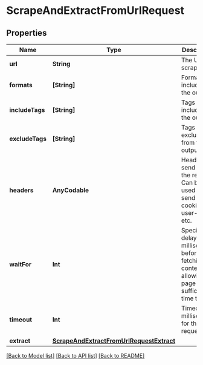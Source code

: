 # ScrapeAndExtractFromUrlRequest

## Properties
Name | Type | Description | Notes
------------ | ------------- | ------------- | -------------
**url** | **String** | The URL to scrape | 
**formats** | **[String]** | Formats to include in the output. | [optional] 
**includeTags** | **[String]** | Tags to include in the output. | [optional] 
**excludeTags** | **[String]** | Tags to exclude from the output. | [optional] 
**headers** | **AnyCodable** | Headers to send with the request. Can be used to send cookies, user-agent, etc. | [optional] 
**waitFor** | **Int** | Specify a delay in milliseconds before fetching the content, allowing the page sufficient time to load. | [optional] [default to 0]
**timeout** | **Int** | Timeout in milliseconds for the request | [optional] [default to 30000]
**extract** | [**ScrapeAndExtractFromUrlRequestExtract**](ScrapeAndExtractFromUrlRequestExtract.md) |  | [optional] 

[[Back to Model list]](../README.md#documentation-for-models) [[Back to API list]](../README.md#documentation-for-api-endpoints) [[Back to README]](../README.md)


